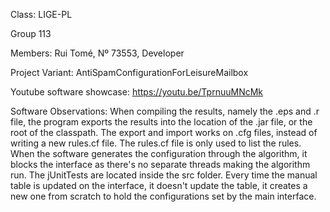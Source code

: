 Class: LIGE-PL

Group 113

Members:
Rui Tomé, Nº 73553, Developer

Project Variant: AntiSpamConfigurationForLeisureMailbox

Youtube software showcase: https://youtu.be/TprnuuMNcMk

Software Observations:
When compiling the results, namely the .eps and .r file, the program exports the results into the location of the .jar file, or the root of the classpath.
The export and import works on .cfg files, instead of writing a new rules.cf file. The rules.cf file is only used to list the rules.
When the software generates the configuration through the algorithm, it blocks the interface as there's no separate threads making the algorithm run.
The jUnitTests are located inside the src folder.
Every time the manual table is updated on the interface, it doesn't update the table, it creates a new one from scratch to hold the configurations set by the main interface.
